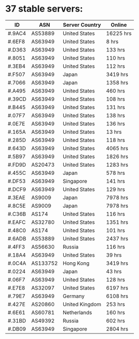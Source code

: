 # 37 stable servers:

| ID | ASN | Server Country | Online |
| ------ | ------ | ------ | ------ |
| #.9AC4 | AS53889 | United States | 16225 hrs |
| #.6EF8 | AS63949 | United States | 8 hrs |
| #.D363 | AS63949 | United States | 133 hrs |
| #.8051 | AS63949 | United States | 110 hrs |
| #.3EB4 | AS63949 | United States | 112 hrs |
| #.F507 | AS63949 | Japan | 3419 hrs |
| #.7066 | AS63949 | Japan | 1358 hrs |
| #.A495 | AS63949 | United States | 460 hrs |
| #.39CD | AS63949 | United States | 108 hrs |
| #.B445 | AS63949 | United States | 131 hrs |
| #.07F7 | AS63949 | United States | 138 hrs |
| #.0E7E | AS63949 | United States | 136 hrs |
| #.165A | AS63949 | United States | 13 hrs |
| #.285D | AS63949 | United States | 118 hrs |
| #.643D | AS63949 | United States | 4065 hrs |
| #.5B97 | AS63949 | United States | 1826 hrs |
| #.FD9D | AS20473 | United States | 1283 hrs |
| #.455C | AS63949 | Japan | 578 hrs |
| #.DF53 | AS63949 | Singapore | 141 hrs |
| #.DCF9 | AS63949 | United States | 129 hrs |
| #.3EAE | AS9009 | Japan | 7978 hrs |
| #.8C5E | AS9009 | Japan | 7978 hrs |
| #.C36B | AS174 | United States | 116 hrs |
| #.EAFC | AS32780 | United States | 1351 hrs |
| #.48C0 | AS174 | United States | 101 hrs |
| #.6ADB | AS53889 | United States | 2437 hrs |
| #.4FF3 | AS56630 | Russia | 116 hrs |
| #.18A4 | AS63949 | United States | 39 hrs |
| #.0C4A | AS133752 | Hong Kong | 3419 hrs |
| #.0224 | AS63949 | Japan | 43 hrs |
| #.06F7 | AS63949 | United States | 128 hrs |
| #.E7E8 | AS32097 | United States | 6197 hrs |
| #.79E7 | AS63949 | Germany | 6108 hrs |
| #.427E | AS20860 | United Kingdom | 253 hrs |
| #.6E61 | AS60781 | Netherlands | 160 hrs |
| #.31BD | AS49392 | Russia | 602 hrs |
| #.DB09 | AS63949 | Singapore | 2804 hrs |

